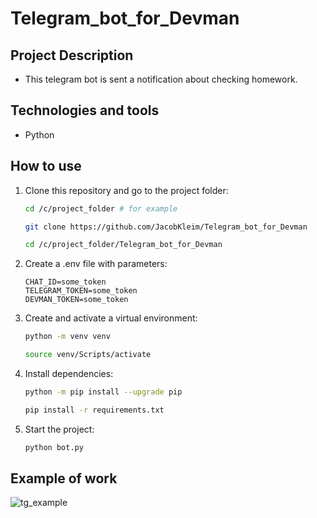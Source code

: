 # Telegram_bot_for_Devman

## Project Description
 - This telegram bot is sent a notification about checking homework.

## Technologies and tools
 - Python

## How to use
1. Clone this repository and go to the project folder:
   ```bash
   cd /c/project_folder # for example
   
   git clone https://github.com/JacobKleim/Telegram_bot_for_Devman
   
   cd /c/project_folder/Telegram_bot_for_Devman 
   ```

2. Create a .env file with parameters:
   ```
   CHAT_ID=some_token 
   TELEGRAM_TOKEN=some_token
   DEVMAN_TOKEN=some_token
   ```

3. Сreate and activate a virtual environment:
   ```bash
   python -m venv venv 
   
   source venv/Scripts/activate
   ```

4. Install dependencies:
   ```bash
   python -m pip install --upgrade pip

   pip install -r requirements.txt
   ```

5. Start the project:
   ```bash
   python bot.py
   ```

## Example of work

![tg_example](https://github.com/JacobKleim/Telegram_bot_for_Devman/assets/119351169/4da8f6d9-887b-477b-8a7c-e8681f6f84fa)
